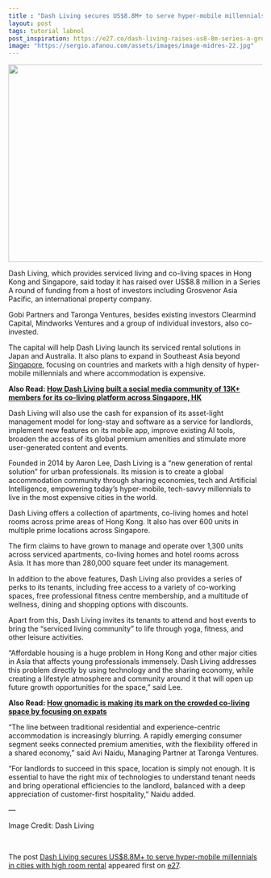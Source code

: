 ```yaml
---
title : "Dash Living secures US$8.8M+ to serve hyper-mobile millennials in cities with high room rental"
layout: post
tags: tutorial labnol
post_inspiration: https://e27.co/dash-living-raises-us8-8m-series-a-grosvenor-gobi-20210330/
image: "https://sergio.afanou.com/assets/images/image-midres-22.jpg"
---
```


<img loading="lazy" class="aligncenter size-full wp-image-412577" src="https://e27.co/wp-content/uploads/2021/03/Dash_Living.png" alt="" width="691" height="391" />
<p>Dash Living, which provides serviced living and co-living spaces in Hong Kong and Singapore, said today it has raised over US$8.8 million in a Series A round of funding from a host of investors including Grosvenor Asia Pacific, an international property company.</p>
<p>Gobi Partners and Taronga Ventures, besides existing investors Clearmind Capital, Mindworks Ventures and a group of individual investors, also co-invested.</p>
<p>The capital will help Dash Living launch its serviced rental solutions in Japan and Australia. It also plans to expand in Southeast Asia beyond <a rel="follow" href="https://www.channelnewsasia.com/news/singapore/demand-for-co-living-spaces-in-singapore-on-the-rise-after-covid-13845438">Singapore</a>, focusing on countries and markets with a high density of hyper-mobile millennials and where accommodation is expensive.</p>
<p><strong>Also Read: <a rel="follow" href="https://e27.co/how-dash-living-built-a-co-living-community-of-13k-members-across-singapore-hk-20210316/" rel="follow">How Dash Living built a social media community of 13K+ members for its co-living platform across Singapore, HK</a></strong></p>
<p>Dash Living will also use the cash for expansion of its asset-light management model for long-stay and software as a service for landlords, implement new features on its mobile app, improve existing AI tools, broaden the access of its global premium amenities and stimulate more user-generated content and events.</p>
<p>Founded in 2014 by Aaron Lee, Dash Living is a &#8220;new generation of rental solution&#8221; for urban professionals. Its mission is to create a global accommodation community through sharing economies, tech and Artificial Intelligence, empowering today&#8217;s hyper-mobile, tech-savvy millennials to live in the most expensive cities in the world.</p>
<p>Dash Living offers a collection of apartments, co-living homes and hotel rooms across prime areas of Hong Kong. It also has over 600 units in multiple prime locations across Singapore.</p>
<p>The firm claims to have grown to manage and operate over 1,300 units across serviced apartments, co-living homes and hotel rooms across Asia. It has more than 280,000 square feet under its management.</p>
<p>In addition to the above features, Dash Living also provides a series of perks to its tenants, including free access to a variety of co-working spaces, free professional fitness centre membership, and a multitude of wellness, dining and shopping options with discounts.</p>
<p>Apart from this, Dash Living invites its tenants to attend and host events to bring the &#8220;serviced living community&#8221; to life through yoga, fitness, and other leisure activities.</p>
<p>&#8220;Affordable housing is a huge problem in Hong Kong and other major cities in Asia that affects young professionals immensely. Dash Living addresses this problem directly by using technology and the sharing economy, while creating a lifestyle atmosphere and community around it that will open up future growth opportunities for the space,&#8221; said Lee.</p>
<p><strong>Also Read: <a rel="follow" href="https://e27.co/how-gnomadic-is-making-its-mark-on-the-crowded-co-living-space-by-focusing-on-expats-20201211/">How gnomadic is making its mark on the crowded co-living space by focusing on expats</a></strong></p>
<p>&#8220;The line between traditional residential and experience-centric accommodation is increasingly blurring. A rapidly emerging consumer segment seeks connected premium amenities, with the flexibility offered in a shared economy,&#8221; said Avi Naidu, Managing Partner at Taronga Ventures.</p>
<p>&#8220;For landlords to succeed in this space, location is simply not enough. It is essential to have the right mix of technologies to understand tenant needs and bring operational efficiencies to the landlord, balanced with a deep appreciation of customer-first hospitality,&#8221; Naidu added.</p>
<p>&#8212;</p>
<p>Image Credit: Dash Living</p>
<p>&nbsp;</p>
<p>The post <a rel="nofollow" href="https://e27.co/dash-living-raises-us8-8m-series-a-grosvenor-gobi-20210330/">Dash Living secures US$8.8M+ to serve hyper-mobile millennials in cities with high room rental</a> appeared first on <a rel="nofollow" href="https://e27.co">e27</a>.</p>
